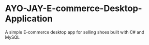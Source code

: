 # AYO-JAY-E-commerce-Desktop-Application
A simple E-commerce desktop app for selling shoes built with C# and MySQL
